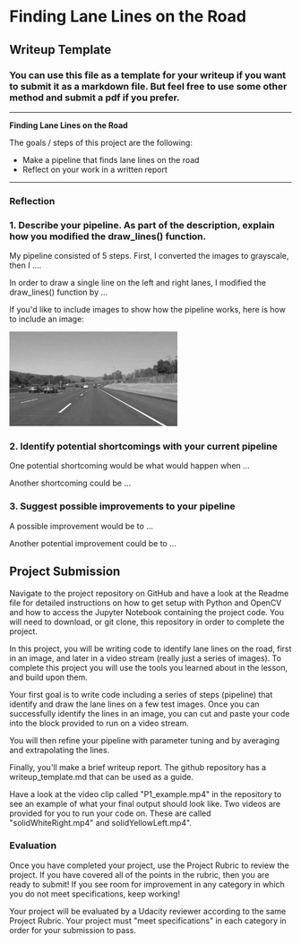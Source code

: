 # **Finding Lane Lines on the Road** 

## Writeup Template

### You can use this file as a template for your writeup if you want to submit it as a markdown file. But feel free to use some other method and submit a pdf if you prefer.

---

**Finding Lane Lines on the Road**

The goals / steps of this project are the following:
* Make a pipeline that finds lane lines on the road
* Reflect on your work in a written report


[//]: # (Image References)

[image1]: ./examples/grayscale.jpg "Grayscale"

---

### Reflection

### 1. Describe your pipeline. As part of the description, explain how you modified the draw_lines() function.

My pipeline consisted of 5 steps. First, I converted the images to grayscale, then I .... 

In order to draw a single line on the left and right lanes, I modified the draw_lines() function by ...

If you'd like to include images to show how the pipeline works, here is how to include an image: 

![alt text][image1]


### 2. Identify potential shortcomings with your current pipeline


One potential shortcoming would be what would happen when ... 

Another shortcoming could be ...


### 3. Suggest possible improvements to your pipeline

A possible improvement would be to ...

Another potential improvement could be to ...


## Project Submission
Navigate to the project repository on GitHub and have a look at the Readme file for detailed instructions on how to get setup with Python and OpenCV and how to access the Jupyter Notebook containing the project code. You will need to download, or git clone, this repository in order to complete the project.

In this project, you will be writing code to identify lane lines on the road, first in an image, and later in a video stream (really just a series of images). To complete this project you will use the tools you learned about in the lesson, and build upon them. 

Your first goal is to write code including a series of steps (pipeline) that identify and draw the lane lines on a few test images. Once you can successfully identify the lines in an image, you can cut and paste your code into the block provided to run on a video stream. 

You will then refine your pipeline with parameter tuning and by averaging and extrapolating the lines. 

Finally, you'll make a brief writeup report. The github repository has a writeup_template.md that can be used as a guide.

Have a look at the video clip called "P1_example.mp4" in the repository to see an example of what your final output should look like. Two videos are provided for you to run your code on. These are called "solidWhiteRight.mp4" and solidYellowLeft.mp4". 

### Evaluation
Once you have completed your project, use the Project Rubric to review the project. If you have covered all of the points in the rubric, then you are ready to submit! If you see room for improvement in any category in which you do not meet specifications, keep working! 

Your project will be evaluated by a Udacity reviewer according to the same Project Rubric. Your project must "meet specifications" in each category in order for your submission to pass.


